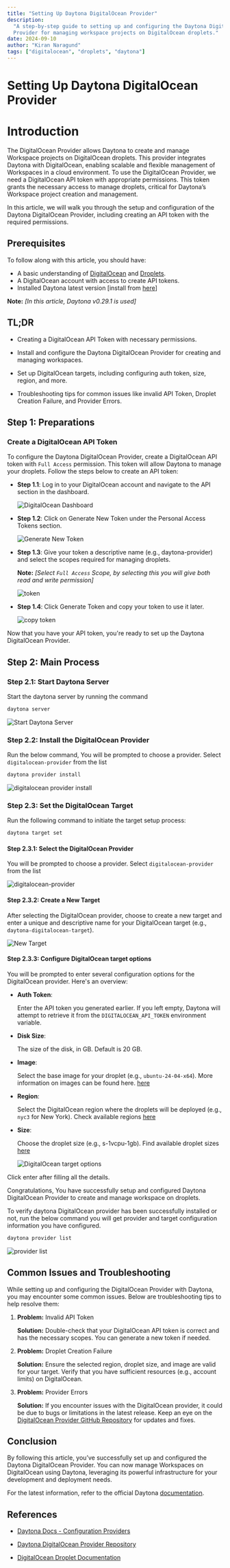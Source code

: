 ```yaml
---
title: "Setting Up Daytona DigitalOcean Provider"
description:
  "A step-by-step guide to setting up and configuring the Daytona DigitalOcean
  Provider for managing workspace projects on DigitalOcean droplets."
date: 2024-09-10
author: "Kiran Naragund"
tags: ["digitalocean", "droplets", "daytona"]
---
```


# Setting Up Daytona DigitalOcean Provider

# Introduction

The DigitalOcean Provider allows Daytona to create and manage Workspace projects
on DigitalOcean droplets. This provider integrates Daytona with DigitalOcean,
enabling scalable and flexible management of Workspaces in a cloud environment.
To use the DigitalOcean Provider, we need a DigitalOcean API token with
appropriate permissions. This token grants the necessary access to manage
droplets, critical for Daytona’s Workspace project creation and management.

In this article, we will walk you through the setup and configuration of the
Daytona DigitalOcean Provider, including creating an API token with the required
permissions.

## Prerequisites

To follow along with this article, you should have:

- A basic understanding of
  [DigitalOcean](../definitions/20240910_definition_digitalocean.md) and
  [Droplets](../definitions/20240910_definition_droplets.md).
- A DigitalOcean account with access to create API tokens.
- Installed Daytona latest version [install from
  [here](https://www.daytona.io/docs/installation/installation/)]

**Note:** _[In this article, Daytona v0.29.1 is used]_

## TL;DR

- Creating a DigitalOcean API Token with necessary permissions.

- Install and configure the Daytona DigitalOcean Provider for creating and
  managing workspaces.

- Set up DigitalOcean targets, including configuring auth token, size, region,
  and more.

- Troubleshooting tips for common issues like invalid API Token, Droplet
  Creation Failure, and Provider Errors.

## Step 1: Preparations

### Create a DigitalOcean API Token

To configure the Daytona DigitalOcean Provider, create a DigitalOcean API token
with `Full Access` permission. This token will allow Daytona to manage your
droplets. Follow the steps below to create an API token:

- **Step 1.1**: Log in to your DigitalOcean account and navigate to the API
  section in the dashboard.

  ![DigitalOcean Dashboard](assets/20240910_setting_up_daytona_digitalocean_provider_img_1.png)

- **Step 1.2**: Click on Generate New Token under the Personal Access Tokens
  section.

  ![Generate New Token](assets/20240910_setting_up_daytona_digitalocean_provider_img_2.png)

- **Step 1.3**: Give your token a descriptive name (e.g., daytona-provider) and
  select the scopes required for managing droplets.

  **Note:** _[Select `Full Access` Scope, by selecting this you will give both
  read and write permission]_

  ![token](assets/20240910_setting_up_daytona_digitalocean_provider_img_3.png)

- **Step 1.4**: Click Generate Token and copy your token to use it later.

  ![copy token](assets/20240910_setting_up_daytona_digitalocean_provider_img_4.png)

Now that you have your API token, you're ready to set up the Daytona
DigitalOcean Provider.

## Step 2: Main Process

### Step 2.1: Start Daytona Server

Start the daytona server by running the command

```bash
daytona server
```

![Start Daytona Server](assets/20240910_setting_up_daytona_digitalocean_provider_img_5.png)

### Step 2.2: Install the DigitalOcean Provider

Run the below command, You will be prompted to choose a provider. Select
`digitalocean-provider` from the list

```bash
daytona provider install
```

![digitalocean provider install](assets/20240910_setting_up_daytona_digitalocean_provider_img_6.png)

### Step 2.3: Set the DigitalOcean Target

Run the following command to initiate the target setup process:

```bash
daytona target set
```

#### Step 2.3.1: Select the DigitalOcean Provider

You will be prompted to choose a provider. Select `digitalocean-provider` from
the list

![digitalocean-provider](assets/20240910_setting_up_daytona_digitalocean_provider_img_7.png)

#### Step 2.3.2: Create a New Target

After selecting the DigitalOcean provider, choose to create a new target and
enter a unique and descriptive name for your DigitalOcean target (e.g.,
`daytona-digitalocean-target`).

![New Target](assets/20240910_setting_up_daytona_digitalocean_provider_img_8.png)

#### Step 2.3.3: Configure DigitalOcean target options

You will be prompted to enter several configuration options for the DigitalOcean
provider. Here's an overview:

- **Auth Token**:

  Enter the API token you generated earlier. If you left empty, Daytona will
  attempt to retrieve it from the `DIGITALOCEAN_API_TOKEN` environment variable.

- **Disk Size**:

  The size of the disk, in GB. Default is 20 GB.

- **Image**:

  Select the base image for your droplet (e.g., `ubuntu-24-04-x64`). More
  information on images can be found here.
  [here](https://docs.digitalocean.com/products/droplets/how-to/create/)

- **Region**:

  Select the DigitalOcean region where the droplets will be deployed (e.g.,
  `nyc3` for New York). Check available regions
  [here](https://docs.digitalocean.com/platform/regional-availability/)

- **Size**:

  Choose the droplet size (e.g., s-1vcpu-1gb). Find available droplet sizes
  [here](https://docs.digitalocean.com/products/droplets/concepts/choosing-a-plan/)

  ![DigitalOcean target options](assets/20240910_setting_up_daytona_digitalocean_provider_img_9.png)

Click enter after filling all the details.

Congratulations, You have successfully setup and configured Daytona DigitalOcean
Provider to create and manage workspace on droplets.

To verify daytona DigitalOcean provider has been successfully installed or not,
run the below command you will get provider and target configuration information
you have configured.

```bash
daytona provider list
```

![provider list](assets/20240910_setting_up_daytona_digitalocean_provider_img_10.png)

## Common Issues and Troubleshooting

While setting up and configuring the DigitalOcean Provider with Daytona, you may
encounter some common issues. Below are troubleshooting tips to help resolve
them:

1. **Problem:** Invalid API Token

   **Solution:** Double-check that your DigitalOcean API token is correct and
   has the necessary scopes. You can generate a new token if needed.

2. **Problem:** Droplet Creation Failure

   **Solution:** Ensure the selected region, droplet size, and image are valid
   for your target. Verify that you have sufficient resources (e.g., account
   limits) on DigitalOcean.

3. **Problem:** Provider Errors

   **Solution:** If you encounter issues with the DigitalOcean provider, it
   could be due to bugs or limitations in the latest release. Keep an eye on the
   [DigitalOcean Provider GitHub Repository](https://github.com/daytonaio/daytona-provider-digitalocean)
   for updates and fixes.

## Conclusion

By following this article, you’ve successfully set up and configured the Daytona
DigitalOcean Provider. You can now manage Workspaces on DigitalOcean using
Daytona, leveraging its powerful infrastructure for your development and
deployment needs.

For the latest information, refer to the official Daytona
[documentation](https://www.daytona.io/docs/).

## References

- [Daytona Docs - Configuration Providers](https://www.daytona.io/docs/configuration/providers/#officially-supported-providers)

- [Daytona DigitalOcean Provider Repository](https://github.com/daytonaio/daytona-provider-digitalocean)

- [DigitalOcean Droplet Documentation](https://docs.digitalocean.com/products/droplets/how-to/create/)

